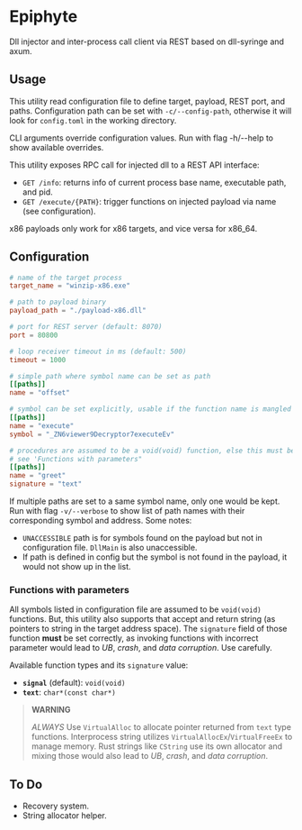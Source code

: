 # Epiphyte

Dll injector and inter-process call client via REST based on dll-syringe and axum.

## Usage

This utility read configuration file to define target, payload, REST port, and paths. Configuration path can be set with `-c/--config-path`, otherwise it will look for `config.toml` in the working directory.

CLI arguments override configuration values. Run with flag -h/--help to show available overrides.

This utility exposes RPC call for injected dll to a REST API interface:

-   `GET /info`: returns info of current process base name, executable path, and pid.
-   `GET /execute/{PATH}`: trigger functions on injected payload via name (see configuration).

x86 payloads only work for x86 targets, and vice versa for x86_64.

## Configuration

```toml
# name of the target process
target_name = "winzip-x86.exe"

# path to payload binary
payload_path = "./payload-x86.dll"

# port for REST server (default: 8070)
port = 80800

# loop receiver timeout in ms (default: 500)
timeout = 1000

# simple path where symbol name can be set as path
[[paths]]
name = "offset"

# symbol can be set explicitly, usable if the function name is mangled
[[paths]]
name = "execute"
symbol = "_ZN6viewer9Decryptor7executeEv"

# procedures are assumed to be a void(void) function, else this must be configured explicitly
# see 'Functions with parameters"
[[paths]]
name = "greet"
signature = "text"
```

If multiple paths are set to a same symbol name, only one would be kept. Run with flag `-v/--verbose` to show list of path names with their corresponding symbol and address. Some notes:

-   `UNACCESSIBLE` path is for symbols found on the payload but not in configuration file. `DllMain` is also unaccessible.
-   If path is defined in config but the symbol is not found in the payload, it would not show up in the list.

### Functions with parameters

All symbols listed in configuration file are assumed to be `void(void)` functions. But, this utility also supports that accept and return string (as pointers to string in the target address space). The `signature` field of those function **must** be set correctly, as invoking functions with incorrect parameter would lead to _UB_, _crash_, and _data corruption_. Use carefully.

Available function types and its `signature` value:

-   **`signal`** (default): `void(void)`
-   **`text`**: `char*(const char*)`

> **WARNING**
>
> _ALWAYS_ Use `VirtualAlloc` to allocate pointer returned from `text` type functions. Interprocess string utilizes `VirtualAllocEx`/`VirtualFreeEx` to manage memory. Rust strings like `CString` use its own allocator and mixing those would also lead to _UB_, _crash_, and _data corruption_.

## To Do

-   Recovery system.
-   String allocator helper.



